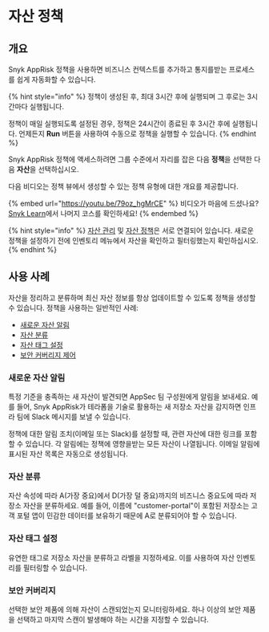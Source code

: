 # 자산 정책

## 개요

Snyk AppRisk 정책을 사용하면 비즈니스 컨텍스트를 추가하고 통지를받는 프로세스를 쉽게 자동화할 수 있습니다. 

{% hint style="info" %}
정책이 생성된 후, 최대 3시간 후에 실행되며 그 후로는 3시간마다 실행됩니다.

정책이 매일 실행되도록 설정된 경우, 정책은 24시간이 종료된 후 3시간 후에 실행됩니다. 언제든지 **Run** 버튼을 사용하여 수동으로 정책을 실행할 수 있습니다.
{% endhint %}

Snyk AppRisk 정책에 액세스하려면 그룹 수준에서 자리를 잡은 다음 **정책**을 선택한 다음 **자산**을 선택하십시오.

다음 비디오는 정책 뷰에서 생성할 수 있는 정책 유형에 대한 개요를 제공합니다.

{% embed url="https://youtu.be/79oz_hgMrCE" %}
비디오가 마음에 드셨나요? [Snyk Learn](https://learn.snyk.io/lesson/snyk-apprisk-essentials/)에서 나머지 코스를 확인하세요!
{% endembed %}

{% hint style="info" %}
[자산 관리](../../../manage-assets/) 및 [자산 정책](./)은 서로 연결되어 있습니다. 새로운 정책을 설정하기 전에 인벤토리 메뉴에서 자산을 확인하고 필터링했는지 확인하십시오.
{% endhint %}

## 사용 사례

자산을 정리하고 분류하며 최신 자산 정보를 항상 업데이트할 수 있도록 정책을 생성할 수 있습니다. 정책을 사용하는 일반적인 사례:

- [새로운 자산 알림](use-cases-for-policies/notification-policy-use-case.md)
- [자산 분류](use-cases-for-policies/classification-policy-use-case.md)
- [자산 태그 설정](use-cases-for-policies/tagging-policy-use-case.md)
- [보안 커버리지 제어](use-cases-for-policies/coverage-control-policy-use-case.md)

### 새로운 자산 알림

특정 기준을 충족하는 새 자산이 발견되면 AppSec 팀 구성원에게 알림을 보내세요. 예를 들어, Snyk AppRisk가 테라폼을 기술로 활용하는 새 저장소 자산을 감지하면 인프라 팀에 Slack 메시지를 보낼 수 있습니다.

정책에 대한 알림 조치(이메일 또는 Slack)를 설정할 때, 관련 자산에 대한 링크를 포함할 수 있습니다. 각 알림에는 정책에 영향을받는 모든 자산이 나열됩니다. 이메일 알림에 표시된 자산 목록은 자동으로 생성됩니다.

### 자산 분류

자산 속성에 따라 A(가장 중요)에서 D(가장 덜 중요)까지의 비즈니스 중요도에 따라 저장소 자산을 분류하세요. 예를 들어, 이름에 "customer-portal"이 포함된 저장소는 고객 포털 앱이 민감한 데이터를 보유하기 때문에 A로 분류되어야 할 수 있습니다.

### 자산 태그 설정

유연한 태그로 저장소 자산을 분류하고 라벨을 지정하세요. 이를 사용하여 자산 인벤토리를 필터링할 수 있습니다.

### 보안 커버리지

선택한 보안 제품에 의해 자산이 스캔되었는지 모니터링하세요. 하나 이상의 보안 제품을 선택하고 마지막 스캔이 발생해야 하는 시간을 지정할 수 있습니다.